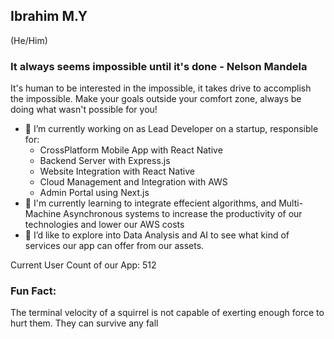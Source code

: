 ## Ibrahim M.Y
(He/Him)

### It always seems impossible until it's done - Nelson Mandela
It's human to be interested in the impossible, it takes drive to accomplish the impossible. Make your goals outside your comfort zone, always be doing what wasn't possible for you!


- 🔭 I’m currently working on as Lead Developer on a startup, responsible for:
  - CrossPlatform Mobile App with React Native
  - Backend Server with Express.js
  - Website Integration with React Native
  - Cloud Management and Integration with AWS
  - Admin Portal using Next.js
- 🌱 I'm currently learning to integrate effecient algorithms, and Multi-Machine Asynchronous systems to increase the productivity of our technologies and lower our AWS costs
- 👀 I’d like to explore into Data Analysis and AI to see what kind of services our app can offer from our assets.

Current User Count of our App: 512

### Fun Fact:
The terminal velocity of a squirrel is not capable of exerting enough force to hurt them. They can survive any fall 

<!--
**0bro/0bro** is a ✨ _special_ ✨ repository because its `README.md` (this file) appears on your GitHub profile.

Here are some ideas to get you started:
- 🤔 I’m looking for help with ...
- 💬 Ask me about ...
- 📫 How to reach me: ...
-->
